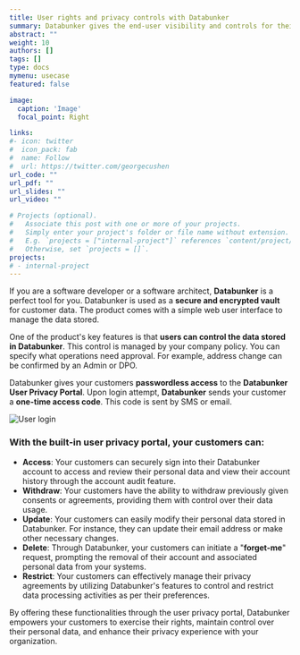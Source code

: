 ```yaml
---
title: User rights and privacy controls with Databunker
summary: Databunker gives the end-user visibility and controls for their personal records and PII.
abstract: ""
weight: 10
authors: []
tags: []
type: docs
mymenu: usecase
featured: false

image:
  caption: 'Image'
  focal_point: Right

links:
#- icon: twitter
#  icon_pack: fab
#  name: Follow
#  url: https://twitter.com/georgecushen
url_code: ""
url_pdf: ""
url_slides: ""
url_video: ""

# Projects (optional).
#   Associate this post with one or more of your projects.
#   Simply enter your project's folder or file name without extension.
#   E.g. `projects = ["internal-project"]` references `content/project/deep-learning/index.md`.
#   Otherwise, set `projects = []`.
projects:
# - internal-project
---
```

If you are a software developer or a software architect, **Databunker** is a perfect tool for you. Databunker is used as a **secure and encrypted vault** for customer data. The product comes with a simple web user interface to manage the data stored.

One of the product's key features is that **users can control the data stored in Databunker**. This control is managed by your company policy. You can specify what operations need approval. For example, address change can be confirmed by an Admin or DPO.

Databunker gives your customers **passwordless access** to the **Databunker User Privacy Portal**. Upon login attempt, **Databunker** sends your customer a **one-time access code**. This code is sent by SMS or email.

![User login](user-login.png)

### With the built-in user privacy portal, your customers can:

* **Access**: Your customers can securely sign into their Databunker account to access and review their personal data and view their account history through the account audit feature.
* **Withdraw**: Your customers have the ability to withdraw previously given consents or agreements, providing them with control over their data usage.
* **Update**: Your customers can easily modify their personal data stored in Databunker. For instance, they can update their email address or make other necessary changes.
* **Delete**: Through Databunker, your customers can initiate a "**forget-me**" request, prompting the removal of their account and associated personal data from your systems.
* **Restrict**: Your customers can effectively manage their privacy agreements by utilizing Databunker's features to control and restrict data processing activities as per their preferences.

By offering these functionalities through the user privacy portal, Databunker empowers your customers to exercise their rights, maintain control over their personal data, and enhance their privacy experience with your organization.
